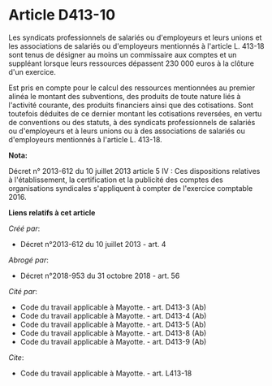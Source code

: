 # Article D413-10

Les syndicats professionnels de salariés ou d'employeurs et leurs unions et les associations de salariés ou d'employeurs
mentionnés à l'article L. 413-18 sont tenus de désigner au moins un commissaire aux comptes et un suppléant lorsque leurs
ressources dépassent 230 000 euros à la clôture d'un exercice. 

Est pris en compte pour le calcul des ressources mentionnées au premier alinéa le montant des subventions, des produits de
toute nature liés à l'activité courante, des produits financiers ainsi que des cotisations. Sont toutefois déduites de ce
dernier montant les cotisations reversées, en vertu de conventions ou des statuts, à des syndicats professionnels de salariés
ou d'employeurs et à leurs unions ou à des associations de salariés ou d'employeurs mentionnés à l'article L. 413-18.

**Nota:**

Décret n° 2013-612 du 10 juillet 2013 article 5 IV : Ces dispositions relatives à l'établissement, la certification et la
publicité des comptes des organisations syndicales s'appliquent à compter de l'exercice comptable 2016.

**Liens relatifs à cet article**

_Créé par_:

  - Décret n°2013-612 du 10 juillet 2013 - art. 4

_Abrogé par_:

  - Décret n°2018-953 du 31 octobre 2018 - art. 56

_Cité par_:

  - Code du travail applicable à Mayotte. - art. D413-3 (Ab)
  - Code du travail applicable à Mayotte. - art. D413-4 (Ab)
  - Code du travail applicable à Mayotte. - art. D413-5 (Ab)
  - Code du travail applicable à Mayotte. - art. D413-8 (Ab)
  - Code du travail applicable à Mayotte. - art. D413-9 (Ab)

_Cite_:

  - Code du travail applicable à Mayotte. - art. L413-18
